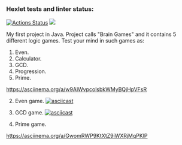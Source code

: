 ### Hexlet tests and linter status:
[![Actions Status](https://github.com/error4071/java-project-61/workflows/hexlet-check/badge.svg)](https://github.com/error4071/java-project-61/actions) <a href="https://codeclimate.com/github/error4071/java-project-61/maintainability"><img src="https://api.codeclimate.com/v1/badges/20302b324a1161512f16/maintainability" /></a>

My first project in Java. Project calls "Brain Games" and it contains 5 different logic games. Test your mind in such games as:

1. Even.
2. Calculator.
3. GCD.
4. Progression.
5. Prime. 

https://asciinema.org/a/w9AlWvpcolsbkWMyBQjHpVFsR

2. Even game.
[![asciicast](https://asciinema.org/a/w9AlWvpcolsbkWMyBQjHpVFsR.svg)](https://asciinema.org/a/w9AlWvpcolsbkWMyBQjHpVFsR)

3. GCD game.
[![asciicast](https://asciinema.org/a/PrXG0NyIT2CrRioqdSSjF2alD.svg)](https://asciinema.org/a/PrXG0NyIT2CrRioqdSSjF2alD)

5. Prime game.

https://asciinema.org/a/GwomRWP9KtXtZ9iWXRjMqPKlP
